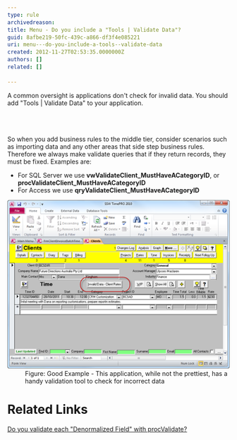 ```yaml
---
type: rule
archivedreason: 
title: Menu - Do you include a "Tools | Validate Data"?
guid: 8afbe219-50fc-439c-a866-df3f4e085221
uri: menu---do-you-include-a-tools--validate-data
created: 2012-11-27T02:53:35.0000000Z
authors: []
related: []

---
```



<p>A common oversight is applications don't check for invalid data. You should add "Tools | Validate Data" to your application.</p>
<br><excerpt class='endintro'></excerpt><br>
​<div>So when you add business rules to the middle tier, consider scenarios such as importing data and any other areas that side step business rules. Therefore we always make validate queries that if they return records, they must be fixed. Examples are:</div>
<ul><li>For SQL Server we use <strong>vwValidateClient_MustHaveACategoryID</strong>, or <strong>procValidateClient_MustHaveACategoryID</strong></li>
<li>For Access we use <strong>qryValidateClient_MustHaveACategoryID</strong></li></ul>
<dl class="goodImage"><dt><img alt="Data Validation" src="../../assets/TimeProValidateData.png" /></dt>
<dd>Figure: Good Example - This application, while not the prettiest, has a handy validation tool to check for incorrect data</dd></dl>
<h1>Related Links</h1>
<div><a href="/do-you-validate-each-＂denormalized-field＂-with-procvalidate">Do you validate each "Denormalized Field" with procValidate?</a></div>



